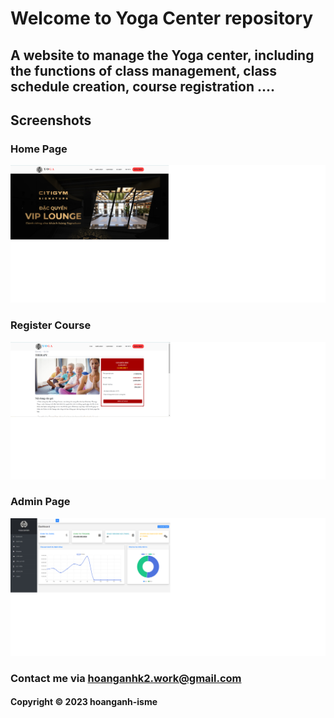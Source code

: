 # Welcome to Yoga Center repository
## A website to manage the Yoga center, including the functions of class management, class schedule creation, course registration ....

## Screenshots
### Home Page
![Home Page](https://github.com/hoanganh-isme/Yoga-Center/blob/source/screenshot/homescreen.png)

### Register Course
![Register Course](https://github.com/hoanganh-isme/Yoga-Center/blob/source/screenshot/Coursescreen.png)

### Admin Page
![Admin Page](https://github.com/hoanganh-isme/Yoga-Center/blob/source/screenshot/adminscreen.png)

### Contact me via hoanganhk2.work@gmail.com
#### Copyright &#169; 2023 hoanganh-isme
